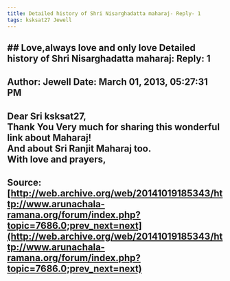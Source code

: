 ```yaml
--- 
title: Detailed history of Shri Nisarghadatta maharaj- Reply- 1   
tags: ksksat27 Jewell  
---  
```

## ## Love,always love and only love Detailed history of Shri Nisarghadatta maharaj: Reply: 1  
Author: Jewell              Date: March 01, 2013, 05:27:31 PM  
---  
Dear Sri ksksat27,   
Thank You Very much for sharing this wonderful link about Maharaj!   
And about Sri Ranjit Maharaj too.   
With love and prayers,
 ---  
Source:[http://web.archive.org/web/20141019185343/http://www.arunachala-ramana.org/forum/index.php?topic=7686.0;prev_next=next](http://web.archive.org/web/20141019185343/http://www.arunachala-ramana.org/forum/index.php?topic=7686.0;prev_next=next)   
---  

